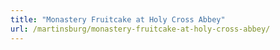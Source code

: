 ```yaml
---
title: "Monastery Fruitcake at Holy Cross Abbey"
url: /martinsburg/monastery-fruitcake-at-holy-cross-abbey/
---
```

